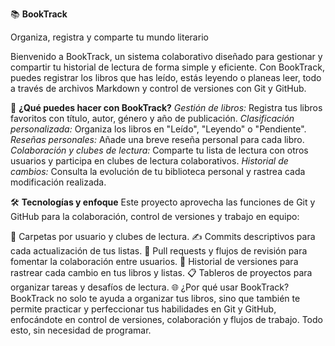 📚 **BookTrack**

Organiza, registra y comparte tu mundo literario

Bienvenido a BookTrack, un sistema colaborativo diseñado para gestionar y compartir tu historial de lectura de forma simple y eficiente. Con BookTrack, puedes registrar los libros que has leído, estás leyendo o planeas leer, todo a través de archivos Markdown y control de versiones con Git y GitHub.

🚀 **¿Qué puedes hacer con BookTrack?**
*Gestión de libros:* Registra tus libros favoritos con título, autor, género y año de publicación.
*Clasificación personalizada:* Organiza los libros en "Leído", "Leyendo" o "Pendiente".
*Reseñas personales:* Añade una breve reseña personal para cada libro.
*Colaboración y clubes de lectura:* Comparte tu lista de lectura con otros usuarios y participa en clubes de lectura colaborativos.
*Historial de cambios:* Consulta la evolución de tu biblioteca personal y rastrea cada modificación realizada.

🛠️ **Tecnologías y enfoque**
Este proyecto aprovecha las funciones de Git y GitHub para la colaboración, control de versiones y trabajo en equipo:

📂 Carpetas por usuario y clubes de lectura.
✍️ Commits descriptivos para cada actualización de tus listas.
🔄 Pull requests y flujos de revisión para fomentar la colaboración entre usuarios.
🧭 Historial de versiones para rastrear cada cambio en tus libros y listas.
📋 Tableros de proyectos para organizar tareas y desafíos de lectura.
🌐 ¿Por qué usar BookTrack?
BookTrack no solo te ayuda a organizar tus libros, sino que también te permite practicar y perfeccionar tus habilidades en Git y GitHub, enfocándote en control de versiones, colaboración y flujos de trabajo. Todo esto, sin necesidad de programar.
